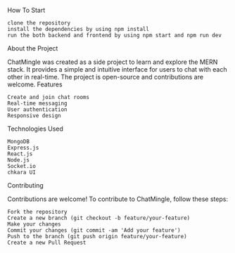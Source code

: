 How To Start

    clone the repository
    install the dependencies by using npm install
    run the both backend and frontend by using npm start and npm run dev
    
About the Project

ChatMingle was created as a side project to learn and explore the MERN stack. It provides a simple and intuitive interface for users to chat with each other in real-time. The project is open-source and contributions are welcome.
Features

    Create and join chat rooms
    Real-time messaging
    User authentication
    Responsive design

Technologies Used

    MongoDB
    Express.js
    React.js
    Node.js
    Socket.io
    chkara UI

Contributing

Contributions are welcome! To contribute to ChatMingle, follow these steps:

    Fork the repository
    Create a new branch (git checkout -b feature/your-feature)
    Make your changes
    Commit your changes (git commit -am 'Add your feature')
    Push to the branch (git push origin feature/your-feature)
    Create a new Pull Request
